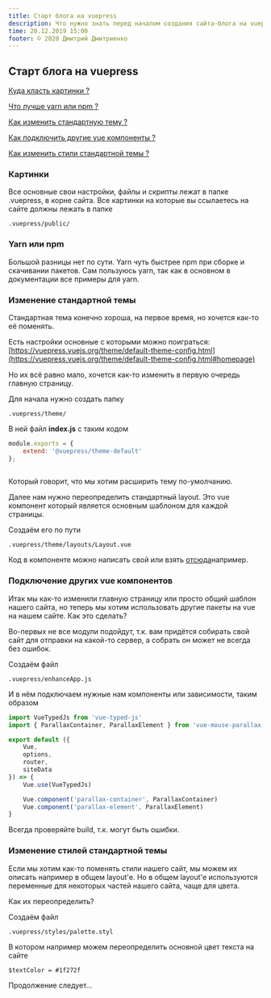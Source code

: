 ```yaml
---
title: Старт блога на vuepress
description: Что нужно знать перед началом создания сайта-блога на vuepress
time: 20.12.2019 15:00
footer: © 2020 Дмитрий Дмитриенко
---
```


## Старт блога на vuepress


[Куда класть картинки ?](./vuepress-start.html#картинки)

[Что лучше yarn или npm ?](./vuepress-start.html#yarn-или-npm)

[Как изменить стандартную тему ?](./vuepress-start.html#изменение-стандартной-темы)

[Как подключить другие vue компоненты ?](./vuepress-start.html#подкnючение-других-vue-компонентов)

[Как изменить стили стандартной темы ?](./vuepress-start.html#изменение-стиnей-стандартной-темы)

### Картинки

Все основные свои настройки, файлы и скрипты лежат в папке .vuepress, в корне сайта. Все картинки на которые вы ссылаетесь на сайте должны лежать в папке 

```
.vuepress/public/
```

### Yarn или npm

Большой разницы нет по сути. Yarn чуть быстрее npm при сборке и скачивании пакетов. Сам пользуюсь yarn, так как в основном в документации все примеры для yarn.


### Изменение стандартной темы

Стандартная тема конечно хороша, на первое время, но хочется как-то её поменять.

Есть настройки основные с которыми можно поиграться: [https://vuepress.vuejs.org/theme/default-theme-config.html](https://vuepress.vuejs.org/theme/default-theme-config.html#homepage)

Но их всё равно мало, хочется как-то изменить в первую очередь главную страницу.

Для начала нужно создать папку 

```
.vuepress/theme/
```

В ней файл **index.js** с таким кодом

``` js
module.exports = {
    extend: '@vuepress/theme-default'
};
  
```

Который говорит, что мы хотим расширить тему по-умолчанию.

Далее нам нужно переопределить стандартный layout. 
Это vue компонент который является основным шаблоном для каждой страницы. 

Создаём его по пути

```
.vuepress/theme/layouts/Layout.vue
```

Код в компоненте можно написать свой или взять [отсюда](https://github.com/vuejs/vuepress/blob/master/packages/%40vuepress/theme-default/layouts/Layout.vue)например.

### Подключение других vue компонентов


Итак мы как-то изменили главную страницу или просто общий шаблон нашего сайта, но теперь мы хотим использовать другие пакеты на vue на нашем сайте. Как это сделать?

Во-первых не все модули подойдут, т.к. вам придётся собирать свой сайт для отправки на какой-то сервер, а собрать он может не всегда без ошибок.

Создаём файл

```
.vuepress/enhanceApp.js
```

И в нём подключаем нужные нам компоненты или зависимости, таким образом

``` js
import VueTypedJs from 'vue-typed-js'
import { ParallaxContainer, ParallaxElement } from 'vue-mouse-parallax'

export default ({
    Vue,
    options, 
    router, 
    siteData
}) => {
    Vue.use(VueTypedJs)

    Vue.component('parallax-container', ParallaxContainer)
    Vue.component('parallax-element', ParallaxElement)
}
```

Всегда проверяйте build, т.к. могут быть ошибки.

### Изменение стилей стандартной темы

Если мы хотим как-то поменять стили нашего сайт, мы можем их описать например в общем layout'е. Но в общем layout'е используются переменные для некоторых частей нашего сайта, чаще для цвета. 

Как их переопределить?

Создаём файл

```
.vuepress/styles/palette.styl
```

В котором например можем переопределить основной цвет текста на сайте

``` styl
$textColor = #1f272f
```

Продолжение следует...